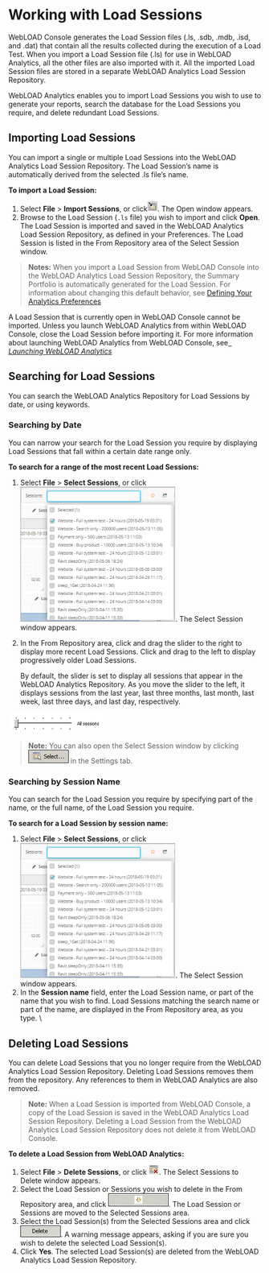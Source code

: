 # Working with Load Sessions

WebLOAD Console generates the Load Session files (.ls, .sdb, .mdb, .isd, and .dat) that contain all the results collected during the execution of a Load Test. When you import a Load Session file (.ls) for use in WebLOAD Analytics, all the other files are also imported with it. All the imported Load Session files are stored in a separate WebLOAD Analytics Load Session Repository.  

WebLOAD Analytics enables you to import Load Sessions you wish to use to generate your reports, search the database for the Load Sessions you require, and delete redundant Load Sessions.  

## Importing Load Sessions

You can import a single or multiple Load Sessions into the WebLOAD Analytics Load Session Repository. The Load Session’s name is automatically derived from the selected .ls file’s name. 

**To import a Load Session:** 

1. Select **File** > **Import Sessions**, or click![import sessions](../images/import_sessions.png). The Open window appears. 
1. Browse to the Load Session (`.ls` file) you wish to import and click **Open**. The Load Session is imported and saved in the WebLOAD Analytics Load Session Repository, as defined in your Preferences. The Load Session is listed in the From Repository area of the Select Session window.

> **Notes:** When you import a Load Session from WebLOAD Console into the WebLOAD  Analytics Load Session Repository, the Summary Portfolio is automatically generated for the Load Session. For information about changing this default behavior, see [Defining Your Analytics Preferences](defining_preferences.md#defining-your-analytics-preferences) 

A Load Session that is currently open in WebLOAD Console cannot be imported. Unless you launch WebLOAD Analytics from within WebLOAD Console, close the Load Session before importing it. For more information about launching WebLOAD Analytics from WebLOAD Console, see[` `*Launching WebLOAD Analytics* ](getting_started.md#launching-webload-analytics) 



## Searching for Load Sessions

You can search the WebLOAD Analytics Repository for Load Sessions by date, or using keywords. 

### Searching by Date

You can narrow your search for the Load Session you require by displaying Load Sessions that fall within a certain date range only. 

**To search for a range of the most recent Load Sessions:** 

1. Select **File** > **Select Sessions**, or click ![selection session](../images/select_sessions.png). The Select Session window appears. 
2. In the From Repository area, click and drag the slider to the right to display more recent Load Sessions. Click and drag to the left to display progressively older Load Sessions. 

   By default, the slider is set to display all sessions that appear in the WebLOAD Analytics Repository. As you move the slider to the left, it displays sessions from the last year, last three months, last month, last week, last three days, and last day, respectively. 

![select sessions slider](../images/select_sessions_slider.png)



> **Note:** You can also open the Select Session window by clicking ![select session](../images/select_sessions_button.png) in the Settings tab.



### Searching by Session Name

You can search for the Load Session you require by specifying part of the name, or the full name, of the Load Session you require. 

**To search for a Load Session by session name:** 

1. Select **File** > **Select Sessions**, or click  ![selection session](../images/select_sessions.png). The Select Session window appears. 
2. In the **Session name** field, enter the Load Session name, or part of the name that you wish to find. Load Sessions matching the search name or part of the name, are displayed in the From Repository area, as you type. \



## Deleting Load Sessions

You can delete Load Sessions that you no longer require from the WebLOAD Analytics Load Session Repository. Deleting Load Sessions removes them from the repository. Any references to them in WebLOAD Analytics are also removed.  

> **Note:** When a Load Session is imported from WebLOAD Console, a copy of the Load  Session is saved in the WebLOAD Analytics Load Session Repository. Deleting a Load Session from the WebLOAD Analytics Load Session Repository does not delete it from WebLOAD Console. 



**To delete a Load Session from WebLOAD Analytics:** 

1. Select **File** > **Delete Sessions**, or click ![delete session](../images/delete_session.png). The Select Sessions to Delete window appears. 
1. Select the Load Session or Sessions you wish to delete in the From Repository area, and click ![](../images/move_session.png). The Load Session or Sessions are moved to the Selected Sessions area. 
1. Select the Load Session(s) from the Selected Sessions area and click ![delete button](../images/delete_button.png). A warning message appears, asking if you are sure you wish to delete the selected Load Session(s). 
1. Click **Yes**. The selected Load Session(s) are deleted from the WebLOAD Analytics Load Session Repository.

